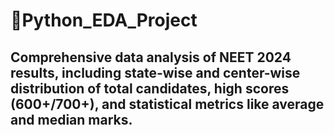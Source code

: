# 🎯Python_EDA_Project
Comprehensive data analysis of NEET 2024 results, including state-wise and center-wise distribution of total candidates, high scores (600+/700+), and statistical metrics like average and median marks.
---
